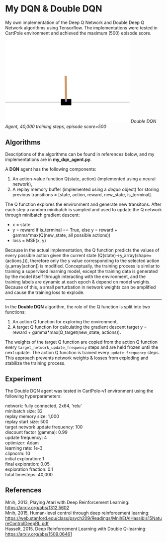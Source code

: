 # My DQN & Double DQN
My own implementation of the Deep Q Network and Double Deep Q Network algorithms using Tensorflow. The implementations were tested in CartPole environment and achieved the maximum (500) episode score.

<img src="https://github.com/yumouwei/my-dqn/blob/main/models/cartpole-my-double-dqn-40k.gif" width="400" >  
<em>Double DQN Agent, 40,000 training steps, episode score=500</em>



## Algorithms

Descriptions of the algorithms can be found in references below, and my implementations are in **my_dqn_agent.py**.

A **DQN** agent has the following components:

<ol>
  <li>An action-value function Q(state, action) (implemented using a neural network),</li>
  <li>A replay memory buffer (implemented using a <em>deque</em> object) for storing previous transitions = [state, action, reward, new_state, is_terminal].</li>
</ol>

The Q function explores the environment and generate new transitons. After each step a random minibatch is sampled and used to update the Q network through minibatch gradient descent:

<ul>
  <li>x = state</li>  
  <li>y = reward if is_terminal == True, else y = reward + gamma*max(Q(new_state, all possible actions))</li>
  <li>loss = MSE(x, y)</li>
</ul>

Because in the actual implementation, the Q function predicts the values of every possible action given the current state (Q(state)->y_array(shape=(actions,))), therefore only the y value corresponding to the selected action (y_array[action]) is modified. Conceptually, the training process is similar to training a supervised learning model, except the training data is generated by the model itself through interacting with the environment, and the training labels are dynamic at each epoch & depend on model weights. Because of this, a small perturbation in network weights can be amplified and cause the training loss to explode.

---

In the **Double DQN** algorithm, the role of the Q function is split into two functions:

<ol>
  <li>An action Q function for exploring the environment, </li>
  <li>A target Q function for calculating the gradient descent target y = reward + gamma*max(Q_target(new_state, actions)).</li>
</ol>

The weights of the target Q function are copied from the action Q function every ``target_network_update_frequency`` steps and are held frozen until the next update. The action Q function is trained every ``update_frequency`` steps. This approach prevents network weights & losses from exploding and stabilize the training process.


## Experiment

The Double DQN agent was tested in CartPole-v1 environment using the following hyperparameters:


network: fully connected, 2x64, ‘relu’  
minibatch size: 32  
replay memory size: 1,000  
replay start size: 500  
target network update frequency: 100  
discount factor (gamma): 0.99  
update frequency: 4  
optimizer: Adam  
learning rate: 1e-3  
clipnorm: 10  
initial exploration: 1  
final exploration: 0.05  
exploration fraction: 0.1  
total timesteps: 40,000  


## References

Mnih, 2013, Playing Atari with Deep Reinforcement Learning: https://arxiv.org/abs/1312.5602  
Mnih, 2015, Human-level control through deep reinforcement learning: https://web.stanford.edu/class/psych209/Readings/MnihEtAlHassibis15NatureControlDeepRL.pdf  
Hasselt, 2015, Deep Reinforcement Learning with Double Q-learning: https://arxiv.org/abs/1509.06461
